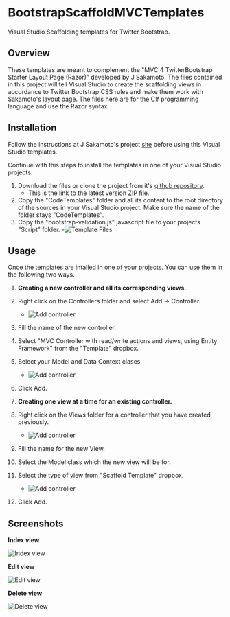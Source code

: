 BootstrapScaffoldMVCTemplates
=============================

Visual Studio Scaffolding templates for Twitter Bootstrap.


Overview
--------

These templates are meant to complement the "MVC 4 TwitterBootstrap Starter Layout Page (Razor)" developed by J Sakamoto.
The files contained in this project will tell Visual Studio to create the scaffolding views in accordance to Twitter Bootstrap 
CSS rules and make them work with Sakamoto's layout page. The files here are for the C# programming language and use the Razor syntax.




Installation
------------


Follow the instructions at J Sakamoto's project [site](http://visualstudiogallery.msdn.microsoft.com/268d0b05-6ba5-4793-9a10-7d9d2a478881 "MVC 4 TwitterBootstrap Starter Layout Page (Razor)")
 before using this Visual Studio templates.

Continue with this steps to install the templates in one of your Visual Studio projects.

1. Download the files or clone the project from it's [github repository](https://github.com/carlosblanco/BootstrapScaffoldMVCTemplates "BootstrapScaffoldMVCTemplates").
    - This is the link to the latest version [ZIP file](https://github.com/carlosblanco/BootstrapScaffoldMVCTemplates/archive/master.zip).
2. Copy the "CodeTemplates" folder and all its content to the root directory of the sources in your Visual Studio project. Make sure the name of the folder stays "CodeTemplates".
3. Copy the "bootstrap-validation.js" javascript file to your projects "Script" folder.
    -![Template Files](https://raw.github.com/carlosblanco/BootstrapScaffoldMVCTemplates/master/Docs/Images/BootstrapMVCTemplates%20for%20Visual%20Studio.png)

Usage
-----
Once the templates are intalled in one of your projects. You can use them in the following two ways.

1. **Creating a new controller and all its corresponding views.**
  1. Right click on the Controllers folder and select Add -> Controller.
     - ![Add controller](https://raw.github.com/carlosblanco/BootstrapScaffoldMVCTemplates/master/Docs/Images/BootstrapMVCTemplates%20for%20Visual%20Studio%20Add%20Controller.png)
  2. Fill the name of the new controller.
  3. Select "MVC Controller with read/write actions and views, using Entity Framework" from the "Template" dropbox.
  4. Select your Model and Data Context clases.
     - ![Add controller](https://raw.github.com/carlosblanco/BootstrapScaffoldMVCTemplates/master/Docs/Images/BootstrapMVCTemplates%20for%20Visual%20Studio%20Add%20Controller%20Dialog.png)
  5. Click Add. 


2. **Creating one view at a time for an existing controller.**
  1. Right click on the Views folder for a controller that you have created previously.
     - ![Add controller](https://raw.github.com/carlosblanco/BootstrapScaffoldMVCTemplates/master/Docs/Images/BootstrapMVCTemplates%20for%20Visual%20Studio%20Add%20View.png)
  2. Fill the name for the new View.
  3. Select the Model class which the new view will be for.
  4. Select the type of view from "Scaffold Template" dropbox.
     - ![Add controller](https://raw.github.com/carlosblanco/BootstrapScaffoldMVCTemplates/master/Docs/Images/BootstrapMVCTemplates%20for%20Visual%20Studio%20Add%20View%20Dialog.png)
  5. Click Add.

Screenshots
-----------
**Index view**

![Index view](https://raw.github.com/carlosblanco/BootstrapScaffoldMVCTemplates/master/Docs/Images/IndexView.png)

**Edit view**

![Edit view](https://raw.github.com/carlosblanco/BootstrapScaffoldMVCTemplates/master/Docs/Images/EditView.png)

**Delete view**

![Delete view](https://raw.github.com/carlosblanco/BootstrapScaffoldMVCTemplates/master/Docs/Images/DeleteView.png)
